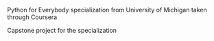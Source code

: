 Python for Everybody specialization from University of Michigan
taken through Coursera

Capstone project for the specialization


